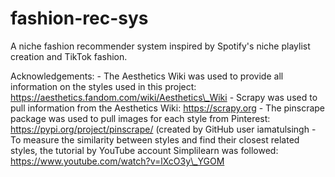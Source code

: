 # fashion-rec-sys
A niche fashion recommender system inspired by Spotify's niche playlist creation and TikTok fashion. 

Acknowledgements:
    - The Aesthetics Wiki was used to provide all information on the styles used in this project: https://aesthetics.fandom.com/wiki/Aesthetics\_Wiki
    - Scrapy was used to pull information from the Aesthetics Wiki: https://scrapy.org
    - The pinscrape package was used to pull images for each style from Pinterest: https://pypi.org/project/pinscrape/ (created by GitHub user iamatulsingh
    - To measure the similarity between styles and find their closest related styles, the tutorial by YouTube account Simplilearn was followed: https://www.youtube.com/watch?v=lXcO3y\_YGOM
